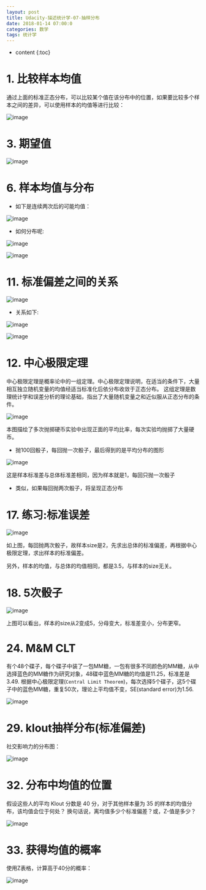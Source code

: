```yaml
---
layout: post
title: Udacity-描述统计学-07-抽样分布
date: 2018-01-14 07:00:0
categories: 数学
tags: 统计学
---
```

* content
{:toc}

# 1. 比较样本均值

通过上面的标准正态分布，可以比较某个值在该分布中的位置，如果要比较多个样本之间的差异，可以使用样本的均值等进行比较：

![image](https://user-images.githubusercontent.com/18595935/34914174-73b8503c-f950-11e7-8203-1ec0bb0890bb.png)

# 3. 期望值

![image](https://user-images.githubusercontent.com/18595935/34914264-84dec3b2-f952-11e7-9c25-8ca36226a527.png)

# 6. 样本均值与分布

- 如下是连续两次后的可能均值：

![image](https://user-images.githubusercontent.com/18595935/34914314-9507bb08-f953-11e7-8922-a23bd9903f1a.png)

- 如何分布呢:

![image](https://user-images.githubusercontent.com/18595935/34914335-166a7636-f954-11e7-907f-b94f77fd10cf.png)

![image](https://user-images.githubusercontent.com/18595935/34914342-3b8d7c06-f954-11e7-87fb-d702ba9259bf.png)

# 11. 标准偏差之间的关系

![image](https://user-images.githubusercontent.com/18595935/34916577-e17faa52-f97d-11e7-9010-64f518ec264e.png)

- 关系如下:

![image](https://user-images.githubusercontent.com/18595935/34916620-8708e3b2-f97e-11e7-8df4-fe1e8eb2f17f.png)


![image](https://user-images.githubusercontent.com/18595935/34916655-09b845d2-f97f-11e7-9b2e-2bbd6fa1c70f.png)


# 12. 中心极限定理

中心极限定理是概率论中的一组定理。中心极限定理说明，在适当的条件下，大量相互独立随机变量的均值经适当标准化后依分布收敛于正态分布。
这组定理是数理统计学和误差分析的理论基础，指出了大量随机变量之和近似服从正态分布的条件。

![image](https://user-images.githubusercontent.com/18595935/34916798-015aed3e-f981-11e7-950c-d437c4e03b2a.png)

本图描绘了多次抛掷硬币实验中出现正面的平均比率，每次实验均抛掷了大量硬币。

- 抛100回骰子，每回抛一次骰子，最后得到的是平均分布的图形

![image](https://user-images.githubusercontent.com/18595935/34916867-0f677216-f982-11e7-8ba9-1e01f6daf2ca.png)

这是样本标准差与总体标准差相同，因为样本就是1，每回只抛一次骰子

- 类似，如果每回抛两次骰子，将呈现正态分布

# 17. 练习:标准误差

![image](https://user-images.githubusercontent.com/18595935/34917046-9b3c9828-f984-11e7-84ab-2cae13182a34.png)

如上图，每回抛两次骰子，故样本size是2，先求出总体的标准偏差，再根据中心极限定理，求出样本的标准偏差。

另外，样本的均值，与总体的均值相同，都是3.5，与样本的size无关。

# 18. 5次骰子

![image](https://user-images.githubusercontent.com/18595935/34944426-dcace678-fa42-11e7-91f4-020bbddd5855.png)

上图可以看出，样本的size从2变成5，分母变大，标准差变小，分布更窄。

# 24. M&M CLT

有个48个碟子，每个碟子中装了一包MM糖，一包有很多不同颜色的MM糖，从中选择蓝色的MM糖作为研究对象，48碟中蓝色MM糖的均值是11.25，标准差是3.49.
根据中心极限定理(`Central Limit Theorem`)，每次选择5个碟子，这5个碟子中的蓝色MM糖，重复50次，理论上平均值不变，SE(standard error)为1.56.

![image](https://user-images.githubusercontent.com/18595935/34945108-6fbb04e8-fa45-11e7-965d-141aa66534af.png)

# 29. klout抽样分布(标准偏差)

社交影响力的分布图：

![image](https://user-images.githubusercontent.com/18595935/34946397-0a3d2f74-fa4a-11e7-8037-aa560dff6b62.png)

# 32. 分布中均值的位置

假设这些人的平均 Klout 分数是 40 分，对于其他样本量为 35 的样本的均值分布，该均值会位于何处？
换句话说，离均值多少个标准偏差？或，Z-值是多少？

![image](https://user-images.githubusercontent.com/18595935/37696128-ae13e07a-2d17-11e8-9723-bff4fcf6fca8.png)

# 33. 获得均值的概率

使用Z表格，计算高于40分的概率：

![image](https://user-images.githubusercontent.com/18595935/37696626-72edee56-2d1b-11e8-9430-6729e68f9468.png)


